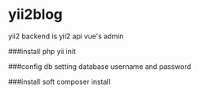 # yii2blog
yii2 backend is yii2 api vue's admin

###install
php yii init

###config db
setting database username and password

###install soft
composer install

